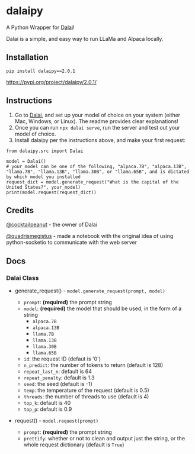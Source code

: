 # dalaipy
A Python Wrapper for [Dalai](https://github.com/cocktailpeanut/dalai)!

Dalai is a simple, and easy way to run LLaMa and Alpaca locally.

## Installation
`pip install dalaipy==2.0.1`

https://pypi.org/project/dalaipy/2.0.1/

## Instructions
1. Go to [Dalai](https://github.com/cocktailpeanut/dalai), and set up your model of choice on your system (either Mac, Windows, or Linux). The readme provides clear explanations!
2. Once you can run `npx dalai serve`, run the server and test out your model of choice.
3. Install dalaipy per the instructions above, and make your first request:
```
from dalaipy.src import Dalai

model = Dalai()
# your_model can be one of the following, "alpaca.7B", "alpaca.13B", "llama.7B", "llama.13B", "llama.30B", or "llama.65B", and is dictated by which model you installed
request_dict = model.generate_request("What is the capital of the United States?", your_model)
print(model.request(request_dict))
```

## Credits
[@cocktailpeanut](https://github.com/cocktailpeanut) - the owner of Dalai

[@quadrismegistus](https://github.com/quadrismegistus) - made a notebook with the original idea of using python-socketio to communicate with the web server

## Docs
### Dalai Class
- generate_request() - `model.generate_request(prompt, model)`
    - `prompt`: **(required)** the prompt string
    - `model`: **(required)** the model that should be used, in the form of a string
        - `alpaca.7B`
        - `alpaca.13B`
        - `llama.7B`
        - `llama.13B`
        - `llama.30B`
        - `llama.65B`
    - `id`: the request ID (defaut is '0')
    - `n_predict`: the number of tokens to return (default is 128)
    - `repeat_last_n`: default is 64
    - `repeat_penalty`: default is 1.3
    - `seed`: the seed (default is -1)
    - `temp`: the temperature of the request (default is 0.5)
    - `threads`: the number of threads to use (default is 4)
    - `top_k`: default is 40
    - `top_p`: default is 0.9

- request() - `model.request(prompt)`
    - `prompt`: **(required)** the prompt string
    - `prettify`: whether or not to clean and output just the string, or the whole request dictionary (default is `True`)
